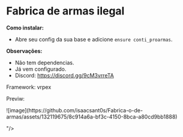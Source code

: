 # Fabrica de armas ilegal

**Como instalar:**

- Abre seu config da sua base e adicione `ensure conti_proarmas`.

**Observações:**

- Não tem dependencias.
- Já vem configurado.
- Discord: https://discord.gg/9cM3vrreTA

Framework: vrpex

<div>
  <p>Previw:</p>
![image](https://github.com/isaacsant0s/Fabrica-o-de-armas/assets/132119675/8c914a6a-bf3c-4150-8bca-a80cd9bb1888)

"/>
</div>

